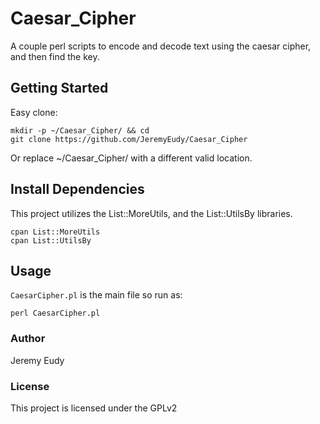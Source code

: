 # Caesar_Cipher
A couple perl scripts to encode and decode text using the caesar cipher, and then find the key.

## Getting Started
Easy clone:
```
mkdir -p ~/Caesar_Cipher/ && cd
git clone https://github.com/JeremyEudy/Caesar_Cipher
```
Or replace ~/Caesar_Cipher/ with a different valid location.

## Install Dependencies

This project utilizes the List::MoreUtils, and the List::UtilsBy libraries.
```
cpan List::MoreUtils
cpan List::UtilsBy
```

## Usage
`CaesarCipher.pl` is the main file so run as:
```
perl CaesarCipher.pl
```
### Author
Jeremy Eudy

### License
This project is licensed under the GPLv2
